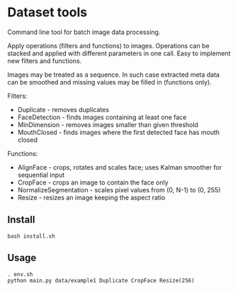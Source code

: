 # Dataset tools

Command line tool for batch image data processing.  

Apply operations (filters and functions) to images. Operations can be stacked and applied with different parameters in one call. Easy to implement new filters and functions.  

Images may be treated as a sequence. In such case extracted meta data can be smoothed and missing values may be filled in (functions only).

Filters:
- Duplicate - removes duplicates
- FaceDetection - finds images containing at least one face
- MinDimension - removes images smaller than given threshold
- MouthClosed - finds images where the first detected face has mouth closed

Functions:
- AlignFace - crops, rotates and scales face; uses Kalman smoother for sequential input
- CropFace - crops an image to contain the face only
- NormalizeSegmentation - scales pixel values from (0, N-1) to (0, 255)
- Resize - resizes an image keeping the aspect ratio

## Install

```
bash install.sh
```

## Usage

```
. env.sh
python main.py data/example1 Duplicate CropFace Resize(256)
```
